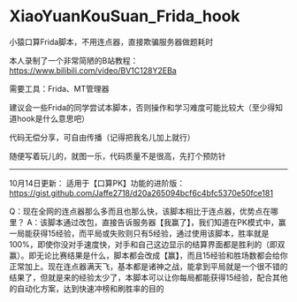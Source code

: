 # XiaoYuanKouSuan_Frida_hook
小猿口算Frida脚本，不用连点器，直接欺骗服务器做题耗时

本人录制了一个非常简陋的B站教程：https://www.bilibili.com/video/BV1C128Y2EBa


需要工具：Frida、MT管理器



建议会一些Frida的同学尝试本脚本，否则操作和学习难度可能比较大（至少得知道hook是什么意思吧）



代码无偿分享，可自由传播（记得把我名儿加上就行）

随便写着玩儿的，就图一乐，代码质量不是很高，先打个预防针

---


10月14日更新：
适用于【口算PK】功能的进阶版：https://gist.github.com/Jaffe2718/d20a265094bcf6c4bfc5370e50fce181

Q：现在全网的连点器那么多而且也那么快，该脚本相比于连点器，优势点在哪里？
A：该脚本通过改包，直接告诉服务器【我赢了】，我们知道在PK模式中，赢一局能获得15经验，而平局或失败则只有5经验，通过使用该脚本，胜率就是100%，即使你没对手速度快，对手和自己这边显示的结算界面都是胜利的（即双赢）。即无论比赛结果是什么，脚本都会改成【赢】，而且15经验和胜场数都会给你正常加上。现在连点器满天飞，基本都是诸神之战，能拿到平局就是一个很不错的结果了，但就是来的经验太少了，本脚本可以让你每局都能获得15经验，配合其他的自动化方案，达到快速冲榜和刷胜率的目的
